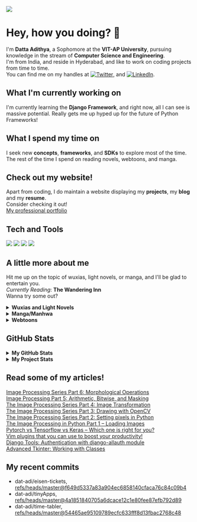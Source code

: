<img src="https://drive.google.com/uc?export=view&id=1XhlTFib0CrUcAdvSc6mx364f_LgI09L_">

# Hey, how you doing? 👋

I'm **Datta Adithya**, a Sophomore at the **VIT-AP University**, pursuing knowledge in the stream of **Computer Science and Engineering**.\
I'm from India, and reside in Hyderabad, and like to work on coding projects from time to time.\
You can find me on my handles at [![Twitter][1.2]][1], and [![LinkedIn][3.2]][3].

## What I'm currently working on

I'm currently learning the **Django Framework**, and right now, all I can see is massive potential. Really gets me up hyped up for the future of Python Frameworks!

## What I spend my time on

I seek new **concepts**, **frameworks**, and **SDKs** to explore most of the time.\
The rest of the time I spend on reading novels, webtoons, and manga.

## Check out my website!
Apart from coding, I do maintain a website displaying my **projects**, my **blog** and my **resume**.\
Consider checking it out!\
[My professional portfolio](http://dat-adi.github.io/tech-portfolio/)


## Tech and Tools
![](https://img.shields.io/badge/OS-Linux-informational?style=flat-square&logo=linux&logoColor=white&color=2bbc8a)
![](https://img.shields.io/badge/Editor-IntelliJ_IDEA-informational?style=flat-square&logo=intellij-idea&logoColor=white&color=2bbc8a)
![](https://img.shields.io/badge/Code-Python-informational?style=flat-square&logo=python&logoColor=white&color=2bbc8a)
![](https://img.shields.io/badge/Code-Java-informational?style=flat-square&logo=java&logoColor=white&color=2bbc8a)

## A little more about me
Hit me up on the topic of wuxias, light novels, or manga, and I'll be glad to entertain you.\
*Currently Reading*: __The Wandering Inn__\
Wanna try some out?
<details>
  <summary><b>Wuxias and Light Novels</b></summary>
  Against The Gods<br>
  Tales of Demons and Gods<br>
  Spirit Realm<br>
  Coiling Dragon<br>
  I Shall Seal The Heavens<br>
  Library of Heaven's Path<br>
</details>
<details>
  <summary><b>Manga/Manhwa</b></summary>
  One Piece<br>
  Naruto<br>
  Fairy Tail<br>
  Boku no Hero Academia<br>
  ---<br>
  Nijiiro Days<br>
  Komi-san wa Komyushou Desu<br>
  Kaguya-sama wa Kokurasetai<br>
  Horimiya<br>
  Tomo-chan wa Onnanoko!<br>
  ---<br>
  Breaker<br>
  Breaker: New Waves<br>
</details>
<details>
  <summary><b>Webtoons</b></summary>
  Solo Levelling<br>
  Release that Witch<br>
  Peerless Dad<br>
  Re-Life<br>
  Unordinary<br>
  Black Haze<br>
  Tower of God<br>
  God of Highschool<br>
</details>

## GitHub Stats
<details>
  <summary><b>My GitHub Stats</b></summary>
    <a href="https://github.com/dat-adi/dat-adi">
    <img align="center" src="https://github-readme-stats.vercel.app/api/top-langs/?username=dat-adi&hide=java,html&title_color=ffffff&text_color=c9cacc&icon_color=2bbc8a&bg_color=1d1f21" />
    </a>
    <a href="https://github.com/dat-adi/dat-adi">
    <img align="center" src="https://github-readme-stats.vercel.app/api?username=dat-adi&show_icons=true&line_height=27&count_private=true&title_color=ffffff&text_color=c9cacc&icon_color=2bbc8a&bg_color=1d1f21" alt="Dat Adi's GitHub Stats" />
    </a>
</details>
<details>
  <summary><b>My Project Stats</b></summary>
    <img align="center" src="https://github-readme-stats.vercel.app/api/pin/?username=dat-adi&repo=eisen-tickets&title_color=ffffff&text_color=c9cacc&icon_color=2bbc8a&bg_color=1d1f21" />
    </a>
    <a href="https://github.com/Open-Source-Community-VIT-AP/oschub">
    <img align="center" src="https://github-readme-stats.vercel.app/api/pin/?username=Open-Source-Community-VIT-AP&repo=oschub&title_color=ffffff&text_color=c9cacc&icon_color=2bbc8a&bg_color=1d1f21" />
    </a>
</details>
<!-- links to social media icons -->

## Read some of my articles!
<!-- article-links starts -->
[Image Processing Series Part 6: Morphological Operations](https://www.journaldev.com/49541/morphological-operations) <br/>
[Image Processing Part 5: Arithmetic, Bitwise, and Masking](https://www.journaldev.com/48789/arithmetic-bitwise-and-masking-python-opencv) <br/>
[The Image Processing Series Part 4: Image Transformation](https://www.journaldev.com/48784/image-transformation-with-python-opencv) <br/>
[The Image Processing Series Part 3: Drawing with OpenCV](https://www.journaldev.com/48771/drawing-with-python-opencv) <br/>
[The Image Processing Series Part 2: Setting pixels in Python](https://www.journaldev.com/48757/opencv-setting-pixels-in-python) <br/>
[The Image Processing in Python Part 1 – Loading Images](https://www.journaldev.com/48751/opencv-loading-images) <br/>
[Pytorch vs Tensorflow vs Keras – Which one is right for you?](https://www.journaldev.com/48636/pytorch-vs-tensorflow-vs-keras) <br/>
[Vim plugins that you can use to boost your productivity!](https://www.journaldev.com/48544/vim-plugins-for-productivity) <br/>
[Django Tools: Authentication with django-allauth module](https://www.journaldev.com/48457/django-allauth-module) <br/>
[Advanced Tkinter: Working with Classes](https://www.journaldev.com/48165/tkinter-working-with-classes) <br/>
<!-- article-links ends -->

## My recent commits
<!-- START gadpp -->
- dat-adi/eisen-tickets, [refs/heads/master@f649d5337a83a904ec6858140cfaca76c84c09b4](https://github.com/dat-adi/eisen-tickets/commit/f649d5337a83a904ec6858140cfaca76c84c09b4)
- dat-adi/tinyApps, [refs/heads/master@4a1851840705a6dcace12c1e80fee87efb792d89](https://github.com/dat-adi/tinyApps/commit/4a1851840705a6dcace12c1e80fee87efb792d89)
- dat-adi/time-tabler, [refs/heads/master@54465ae95109789ecfc633fff8d13fbac2768c48](https://github.com/dat-adi/time-tabler/commit/54465ae95109789ecfc633fff8d13fbac2768c48)

<!-- icons with padding -->

[1.1]: http://i.imgur.com/tXSoThF.png (twitter icon with padding)
[2.1]: http://i.imgur.com/0o48UoR.png (github icon with padding)

<!-- icons without padding -->

[1.2]: http://i.imgur.com/wWzX9uB.png (twitter icon without padding)
[2.2]: http://i.imgur.com/9I6NRUm.png (github icon without padding)
[3.2]: https://raw.githubusercontent.com/MartinHeinz/MartinHeinz/master/linkedin-3-16.png (LinkedIn icon without padding)


<!-- links to your social media accounts -->

[1]: https://twitter.com/datadi3
[2]: https://github.com/dat-adi
[3]: https://www.linkedin.com/in/datta-adithya-5672a4190/

<!-- Resources -->
<!-- Icons: https://simpleicons.org/ -->
<!-- GitHub Stats: https://github.com/anuraghazra/github-readme-stats -->
<!-- Emojis: https://emojipedia.org/emoji/ -->
<!-- Shields: https://shields.io/ -->
<!-- Awesome GitHub Profile README: https://github.com/abhisheknaiidu/awesome-github-profile-readme -->
